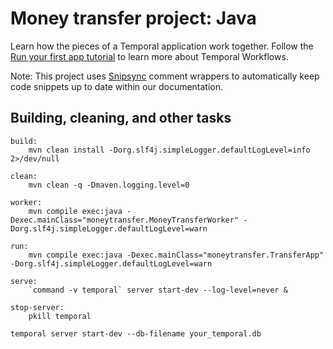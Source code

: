 # Money transfer project: Java

Learn how the pieces of a Temporal application work together.
Follow the [Run your first app tutorial](https://docs.temporal.io/docs/java/run-your-first-app-tutorial) to learn more about Temporal Workflows.

Note: This project uses [Snipsync](https://github.com/temporalio/snipsync) comment wrappers to automatically keep code snippets up to date within our documentation.

## Building, cleaning, and other tasks 

```
build:
    mvn clean install -Dorg.slf4j.simpleLogger.defaultLogLevel=info 2>/dev/null

clean:
    mvn clean -q -Dmaven.logging.level=0

worker:
    mvn compile exec:java -Dexec.mainClass="moneytransfer.MoneyTransferWorker" -Dorg.slf4j.simpleLogger.defaultLogLevel=warn

run:
    mvn compile exec:java -Dexec.mainClass="moneytransfer.TransferApp" -Dorg.slf4j.simpleLogger.defaultLogLevel=warn

serve:
    `command -v temporal` server start-dev --log-level=never &

stop-server:
    pkill temporal
```

```
temporal server start-dev --db-filename your_temporal.db
```